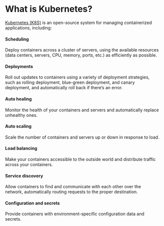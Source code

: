 # What is Kubernetes?

[Kubernetes (K8S)](https://kubernetes.io/) is an open-source system for managing containerized applications, including:



<div className="dlist">

#### Scheduling

Deploy containers across a cluster of servers, using the available resources (data centers, servers, CPU, memory,
ports, etc.) as efficiently as possible.

#### Deployments

Roll out updates to containers using a variety of deployment strategies, such as rolling deployment, blue-green
deployment, and canary deployment, and automatically roll back if there’s an error.

#### Auto healing

Monitor the health of your containers and servers and automatically replace unhealthy ones.

#### Auto scaling

Scale the number of containers and servers up or down in response to load.

#### Load balancing

Make your containers accessible to the outside world and distribute traffic across your containers.

#### Service discovery

Allow containers to find and communicate with each other over the network, automatically routing requests to the
proper destination.

#### Configuration and secrets

Provide containers with environment-specific configuration data and secrets.


</div>



<!-- ##DOCS-SOURCER-START
{"sourcePlugin":"Service Catalog Reference","hash":"e6784a217ebba3f5dbe4ea95e24f60ab"}
##DOCS-SOURCER-END -->
